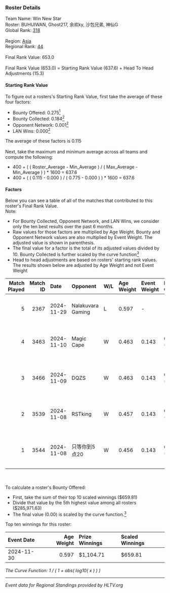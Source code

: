 ### Roster Details<br />
Team Name: Win New Star<br />
Roster: BUHUIWAN, Ghost217, 余欢ky, 沙包兄弟, 神仙G<br />
Global Rank: [318](../../standings_global_2025_02_28.md)<br />
<br />
Region: [Asia]( ../../standings_asia_2025_02_28.md)<br />
Regional Rank: [44]( ../../standings_asia_2025_02_28.md)<br />
<br />
Final Rank Value:  653.0<br />
<br />
Final Rank Value (653.0) = Starting Rank Value (637.6) + Head To Head Adjustments (15.3)<br />

#### Starting Rank Value<br />
To figure out a rosters's Starting Rank Value, first take the average of these four factors:<br />
- Bounty Offered: 0.275[<sup>1</sup>](#table2)
- Bounty Collected: 0.184[<sup>2</sup>](#table1)
- Opponent Network: 0.001[<sup>2</sup>](#table1)
- LAN Wins: 0.000[<sup>2</sup>](#table1)

The average of these factors is 0.115<br />
<br />
Next, take the maximum and minimum average across all teams and compute the following:<br />
- 400 + ( ( Roster_Average - Min_Average ) / ( Max_Average - Min_Average ) ) * 1600 = 637.6
- 400 + ( ( 0.115 - 0.000 ) / ( 0.775 - 0.000 ) ) * 1600 = 637.6


#### Factors<br />
Below you can see a table of all of the matches that contributed to this roster's Final Rank Value.<br />
Note:<br />

- For Bounty Collected, Opponent Network, and LAN Wins, we consider only the ten best results over the past 6 months.
- Raw values for those factors are multiplied by Age Weight. Bounty and Opponent Network values are also multiplied by Event Weight. The adjusted value is shown in parenthesis.
- The final value for a factor is the total of its adjusted values divided by 10. Bounty Collected is further scaled by the curve function[<sup>3</sup>](#curveFunction)
- Head to head adjustments are based on rosters' starting rank values. The results shown below are adjusted by Age Weight and not Event Weight
<span id="table1"></span><br />


| Match Played | Match ID | Date       | Opponent          | W/L | Age Weight | Event Weight | Bounty Collected | Opponent Network | LAN Wins  | H2H Adj. | Roster                                  |
| -: | -: | :- | :- | :- | :- | :- | :- | :- | :- | -: | :- |
|            5 |     2367 | 2024-11-29 | Nalakuvara Gaming | L   | 0.597      | -            | -                | -                | -         |    -9.99 | BUHUIWAN, Ghost217, 余欢ky, 沙包兄弟, 神仙G     |
|            4 |     3463 | 2024-11-10 | Magic Cape        | W   | 0.463      | 0.143        | 0.005 (0.000)    | 0.155 (0.010)    | 0 (0.000) |     8.23 | BUHUIWAN, Ghost217^, 余欢ky, 沙包兄弟, 神仙GGGG |
|            3 |     3466 | 2024-11-09 | DQZS              | W   | 0.463      | 0.143        | 0.000 (0.000)    | 0.045 (0.003)    | 0 (0.000) |     6.42 | BUHUIWAN, Ghost217^, 余欢ky, 沙包兄弟, 神仙GGGG |
|            2 |     3539 | 2024-11-08 | RSTking           | W   | 0.457      | 0.143        | 0.000 (0.000)    | 0.023 (0.001)    | 0 (0.000) |     6.07 | BUHUIWAN, Ghost217^, 余欢ky, 沙包兄弟, 神仙GGGG |
|            1 |     3544 | 2024-11-08 | 只等你到5点20          | W   | 0.456      | 0.143        | 0.000 (0.000)    | 0.000 (0.000)    | 0 (0.000) |     4.59 | BUHUIWAN, Ghost217^, 余欢ky, 沙包兄弟, 神仙GGGG |

<br />
<span id="table2"></span><br />
To calculate a roster's Bounty Offered:<br />

- First, take the sum of their top 10 scaled winnings ($659.81)
- Divide that value by the 5th highest value among all rosters ($285,971.63)
- The final value (0.00) is scaled by the curve function.[<sup>3</sup>](#curveFunction)

Top ten winnings for this roster:<br />

| Event Date | Age Weight | Prize Winnings | Scaled Winnings |
| :- | -: | :- | :- |
| 2024-11-30 |      0.597 | $1,104.71      | $659.81         |


<span id="curveFunction"></span>_The Curve Function: 1 / ( 1 + abs( log10( x ) ) )_<br />

---
_Event data for Regional Standings provided by HLTV.org_<br />
